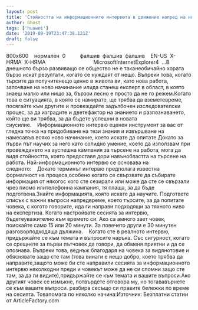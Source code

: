 ```yaml
---
layout: post
title: 'Стойността на информационните интервюта в движение напред на ново предприятие'
author: Ghost
tags: ['huawei']
date: '2019-09-19T23:47:38.121Z'
draft: false
---
```


800x600    нормален  0          фалшив  фалшив  фалшив    EN-US  X-НЯМА  X-НЯМА                                 MicrosoftInternetExplorer4  ...В днешното бързо развиващо се общество не е таканеобичайно хората бързо искат резултати, когато се нуждаят от нещо. Въпреки това, когато търсите да получитенещо ценно в живота ви, като нова работа, започване на ново начинание илида станеш експерт в област, в която знаеш малко или нищо за, бързои лесно е просто да не го режем.Когато това е ситуацията, в която се намирате, ще трябва да вземетевреме, посягайте към другите и провеждайте задълбочен изследователски процес, за да изградите и дветефактор на знанието и разпознаването, който ще ви трябва, за да бъдете успешни в новата сиусилие.    Информационното интервю еценен инструмент за вас от гледна точка на придобиване на тези знания и извършване на намесавъв всяко ново начинание, което искате да опитате.Докато за първи път научих за него като солидно умение, което да използвам при провеждането на ауспешна кампания за търсене на работа, мога да видя стойността, която предоставя дори навънобластта на търсене на работа. Най-информационното интервю се основава на следното:    Докато терминът интервю предполага известна формалност на процеса,особено когато се свързвате да събирате информация от някогос кого сте сезирали или може да сте се свързали чрез писмо илителефонна кампания, тя плаща, за да бъде подготвена.Знайте информацията, която искате да научите. Подгответе списък с важни въпроси напредвреме, което търсите, за да попитате човека, с когото говорите, ида ги направи подходящи за тяхното ниво на експертиза. Когато настройвате сесията за интервю, бъдетеуважително към времето си. Ако са амного зает човек, поискайте само 15 или 20 минути. За повечето други е 30 минутен разговорподходяща дължина.    Когато сте в реалното интервю, придържайте се към темата и въпросите наръка. Със сигурност, когато се срещнете за първи пътчовек да говори, да обменя приятни и да се опознава. Въпреки това, веднъж благодаря на човека за видянотовие и обяснявате защо сте там (това винаги е нещо добро, което трябва да направите,защото може би сте направили сесията за информационното интервю няколкодни преди и човекът може да не си спомни защо сте там, за да ги видите),придържайте се към темата и вашите въпроси.Ако другият човек се измъкне, потвърдете отговора му, но тогававърнете се към вашите въпроси. разбира сесъщо си правите бележки по време на сесията. Товапомага по няколко начина:Източник: Безплатни статии от ArticleFactory.com
